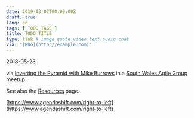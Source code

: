 ```yaml
---
date: 2019-03-07T00:00:00Z
draft: true
lang: en
tags: [ TODO_TAGS ]
title: TODO_TITLE
type: link # image quote video text audio chat
via: "[Who](http://example.com)"
---
```



2018-05-23

via [Inverting the Pyramid with Mike Burrows](https://www.meetup.com/South-Wales-Agile-Group/events/246095817/) in a [South Wales Agile Group](https://www.meetup.com/South-Wales-Agile-Group/) meetup

See also the [Resources](https://www.agendashift.com/resources) page.

[https://www.agendashift.com/right-to-left](https://www.agendashift.com/right-to-left)

